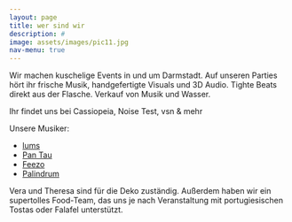 ```yaml
---
layout: page
title: wer sind wir
description: #
image: assets/images/pic11.jpg
nav-menu: true
---
```


Wir machen kuschelige Events in und um Darmstadt. Auf unseren Parties hört ihr frische Musik, handgefertigte Visuals und 3D Audio.
Tighte Beats direkt aus der Flasche.
Verkauf von Musik und Wasser.

Ihr findet uns bei Cassiopeia, Noise Test, vsn & mehr

Unsere Musiker:
* <a href="https://soundcloud.com/lumsdnb">lums</a>
* <a href="https://soundcloud.com/pan_tau">Pan Tau</a>
* <a href="https://soundcloud.com/feezo_betrugo">Feezo</a>
* <a href="https://soundcloud.com/palindrum_pnd">Palindrum</a>

Vera und Theresa sind für die Deko zuständig.
Außerdem haben wir ein supertolles Food-Team, das uns je nach Veranstaltung mit portugiesischen Tostas oder Falafel unterstützt.
